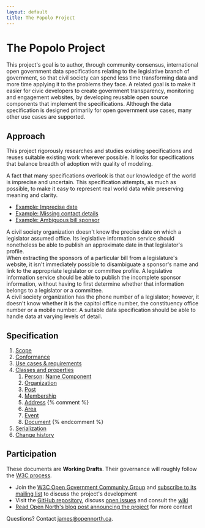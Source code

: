 ```yaml
---
layout: default
title: The Popolo Project
---
```

<div class="page-header">
  <h1>The Popolo Project</h1>
</div>

This project's goal is to author, through community consensus, international open government data specifications relating to the legislative branch of government, so that civil society can spend less time transforming data and more time applying it to the problems they face. A related goal is to make it easier for civic developers to create government transparency, monitoring and engagement websites, by developing reusable open source components that implement the specifications. Although the data specification is designed primarily for open government use cases, many other use cases are supported.

## Approach

This project rigorously researches and studies existing specifications and reuses suitable existing work wherever possible. It looks for specifications that balance breadth of adoption with quality of modeling.

A fact that many specifications overlook is that our knowledge of the world is imprecise and uncertain. This specification attempts, as much as possible, to make it easy to represent real world data while preserving meaning and clarity.

<ul class="nav nav-tabs no-js">
  <li class="active"><a href="#example-date">Example: Imprecise date</a></li>
  <li><a href="#example-contact">Example: Missing contact details</a></li>
  <li><a href="#example-sponsor">Example: Ambiguous bill sponsor</a></li>
</ul>

<div class="tab-content">
  <div class="tab-pane active" id="example-date">
    A civil society organization doesn't know the precise date on which a legislator assumed office. Its legislative information service should nonetheless be able to publish an approximate date in that legislator's profile.
  </div>
  <div class="tab-pane" id="example-sponsor">
    When extracting the sponsors of a particular bill from a legislature's website, it isn't immediately possible to disambiguate a sponsor's name and link to the appropriate legislator or committee profile. A legislative information service should be able to publish the incomplete sponsor information, without having to first determine whether that information belongs to a legislator or a committee.
  </div>
  <div class="tab-pane" id="example-contact">
    A civil society organization has the phone number of a legislator; however, it doesn't know whether it is the capitol office number, the constituency office number or a mobile number. A suitable data specification should be able to handle data at varying levels of detail.
  </div>
</div>

## Specification

1. [Scope](/specs/#scope)
1. [Conformance](/specs/#conformance)
1. [Use cases & requirements](/specs/#use-cases-and-requirements)
1. [Classes and properties](/specs/#classes-and-properties)
    1. [Person](/specs/person.html): [Name Component](/specs/person/name-component.html)
    1. [Organization](/specs/organization.html)
    1. [Post](/specs/post.html)
    1. [Membership](/specs/membership.html)
    1. [Address](/specs/address.html)
{% comment %}
    1. [Area](/specs/area.html)
    1. [Event](/specs/event.html)
    1. [Document](/specs/document.html)
{% endcomment %}
1. [Serialization](/specs/#serialization)
1. [Change history](/specs/#history)

## Participation

These documents are **Working Drafts**. Their governance will roughly follow the [W3C process](http://www.w3.org/Consortium/Process/).

* Join the [W3C Open Government Community Group](http://www.w3.org/community/opengov/) and [subscribe to its mailing list](http://lists.w3.org/Archives/Public/public-opengov/) to discuss the project's development
* Visit the [GitHub repository](https://github.com/opennorth/popolo-spec/tree/gh-pages), discuss [open issues](https://github.com/opennorth/popolo-spec/issues) and consult the [wiki](https://github.com/opennorth/popolo-spec/wiki/Data-standard-wiki)
* [Read Open North's blog post announcing the project](http://blog.opennorth.ca/2013/02/21/update-on-opengovernment/) for more context

Questions? Contact [james@opennorth.ca](mailto:james@opennorth.ca).
